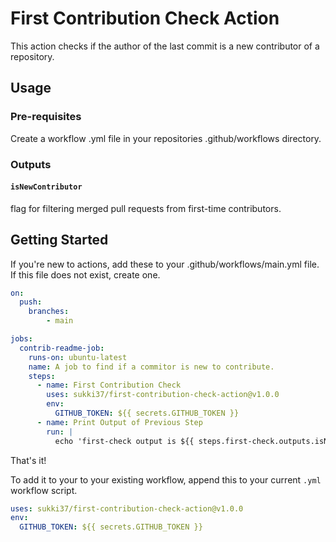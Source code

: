 # First Contribution Check Action

This action checks if the author of the last commit is a new contributor of a repository.

## Usage

### Pre-requisites

Create a workflow .yml file in your repositories .github/workflows directory.

### Outputs

#### `isNewContributor`

flag for filtering merged pull requests from first-time contributors.


## Getting Started

If you're new to actions, add these to your .github/workflows/main.yml file. If this file does not exist, create one.

```yml
on:
  push:
    branches:
        - main

jobs:
  contrib-readme-job:
    runs-on: ubuntu-latest
    name: A job to find if a commitor is new to contribute.
    steps:
      - name: First Contribution Check
        uses: sukki37/first-contribution-check-action@v1.0.0
        env:
          GITHUB_TOKEN: ${{ secrets.GITHUB_TOKEN }}
      - name: Print Output of Previous Step
        run: |
          echo 'first-check output is ${{ steps.first-check.outputs.isNewContributor }}'
```

That's it!

To add it to your to your existing workflow, append this to your current `.yml` workflow script.

```yml
uses: sukki37/first-contribution-check-action@v1.0.0
env:
  GITHUB_TOKEN: ${{ secrets.GITHUB_TOKEN }}
```

